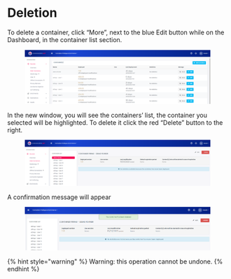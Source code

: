 # Deletion

To delete a container, click “More”, next to the blue Edit button while on the Dashboard, in the container list section.

<figure><img src="../../../../../../.gitbook/assets/image (71).png" alt=""><figcaption></figcaption></figure>

In the new window, you will see the containers’ list, the container you selected will be highlighted. To delete it click the red “Delete” button to the right.

<figure><img src="../../../../../../.gitbook/assets/image (19).png" alt=""><figcaption></figcaption></figure>

A confirmation message will appear&#x20;

<figure><img src="../../../../../../.gitbook/assets/image (79).png" alt=""><figcaption></figcaption></figure>

{% hint style="warning" %}
Warning: this operation cannot be undone.
{% endhint %}
